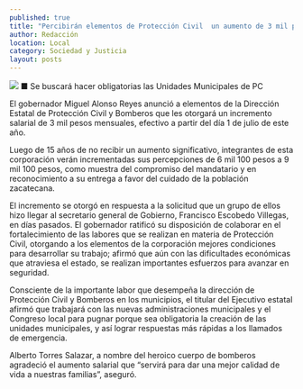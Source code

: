 ```yaml
---
published: true
title: "Percibirán elementos de Protección Civil  un aumento de 3 mil pesos, anuncia MAR"
author: Redacción
location: Local
category: Sociedad y Justicia
layout: posts
---
```


![](http://i.imgur.com/FJKHixam.jpg)
■ Se buscará hacer obligatorias las Unidades Municipales de PC

El gobernador Miguel Alonso Reyes anunció a elementos de la Dirección Estatal de Protección Civil y Bomberos que les otorgará un incremento salarial de 3 mil pesos mensuales, efectivo a partir del día 1 de julio de este año.

Luego de 15 años de no recibir un aumento significativo, integrantes de esta corporación verán incrementadas sus percepciones de 6 mil 100 pesos a 9 mil 100 pesos, como muestra del compromiso del mandatario y en reconocimiento a su entrega a favor del cuidado de la población zacatecana.

El incremento se otorgó en respuesta a la solicitud que un grupo de ellos hizo llegar al secretario general de Gobierno, Francisco Escobedo Villegas, en días pasados.
El gobernador ratificó su disposición de colaborar en el fortalecimiento de las labores que se realizan en materia de Protección Civil, otorgando a los elementos de la corporación mejores condiciones para desarrollar su trabajo; afirmó que aún con las dificultades económicas que atraviesa el estado, se realizan importantes esfuerzos para avanzar en seguridad.

Consciente de la importante labor que desempeña la dirección de Protección Civil y Bomberos en los municipios, el titular del Ejecutivo estatal afirmó que trabajará con las nuevas administraciones municipales y el Congreso local para pugnar porque sea obligatoria la creación de las unidades municipales, y así lograr respuestas más rápidas a los llamados de emergencia.

Alberto Torres Salazar, a nombre del heroico cuerpo de bomberos agradeció el aumento salarial que “servirá para dar una mejor calidad de vida a nuestras familias”, aseguró.
